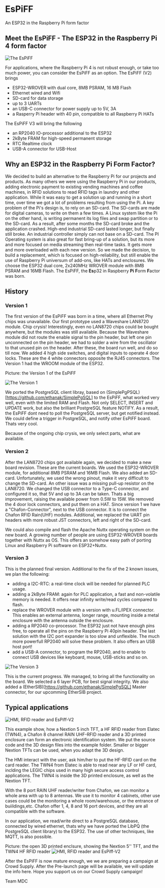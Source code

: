 # EsPiFF
An ESP32 in the Raspberry Pi form factor

## Meet the EsPiFF - The ESP32 in the Raspberry Pi 4 form factor

![The EsPiFF](/images/espiff_angehoben.jpg)

For applications, where the Raspberry Pi 4 is not robust enough, or take too much power, you can consider the EsPiFF as an option.
The EsPiFF (V2) brings
 - ESP32-WROVER with dual core, 8MB PSRAM, 16 MB Flash
 - Ethernet wired and Wifi
 - SD-card for data storage
 - up to 3 UARTs
 - an USB-C connector for power supply up to 5V, 3A
 - a Rasperry Pi header with 40 pin, compatible to all Raspberry Pi HATs

The EsPiFF V3 will bring the following 
 - an RP2040 IO-processor additional to the ESP32
 - 2kByte FRAM for high-speed permanent storage
 - RTC Realtime clock
 - USB-A connector for USB-Host

## Why an ESP32 in the Raspberry Pi Form Factor?

We decided to build an alternative to the Raspberry Pi for our projects and products. As many others we were using the Raspberry Pi in our products, adding electronic payment to existing vending machines and coffee machines, in RFID solutions to read RFID tags in laundry and other application. 
While it was easy to get a solution up and running in a short time, over time we got a lot of problems resulting from using the Pi.
A key problem of the Pi's design is, to rely on an SD-card. The SD-cards are made for digital cameras, to write on them a few times. A Linux system like the Pi on the other hand, is writing permanent its log files and swap partition or to the SD-card. As a result, after some months the SD-card broke and the application crashed. High-end industrial SD-card lasted longer, but finally still broke. An industrial controller simply can not base on a SD-card.
The PI Operating system is also great for fast bring-up of a solution, but its more and more focused on media streaming then real-time tasks. It gets more and more overloaded with each new version.
So we made the decision, to build a replacement, which is focused on high-reliability, but still enable the use of Raspberry Pi universum of add-ons, like HATs and enclosures. We choose the ESP32 dual core, 2x240MHz WROVER module with 8MB PSRAM and 16MB Flash.  The EsPiFF, the **Es**p32 in Raspberry **Pi** **F**orm **F**actor was born.

## History
### Version 1
The first version of the EsPiFF was born in a time, where all Ethernet Phy chips was unavailable. Our first prototype used a Waveshare LAN8720 module. Chip crysis! Interestingly, even no LAN8720 chips could be bought anywhere, but the modules was still available. Because the Waveshare module did not route the enable signal to the pin header, but left one pin unconnected on the pin header, we had to solder a wire from the oscillator to that unused pin on the header. After these, the board run well, and do so till now. We added 4 high side switches, and digital inputs to operate 4 door locks. These are the 4 white connectors opposite the RJ45 connectors. The Version 1 had the WROOM module of the ESP32.  

Picture: the Version 1 of the EsPiFF

![The Version 1](/images/espiff_v1_top.jpg)

We ported the PostgreSQL client libray, based on (SimplePgPSQL)[https://github.com/ethanak/SimplePgSQL] to the EsPiFF, what worked very well, even with the limited RAM and Flash. Not only SELECT, INSERT and UPDATE work, but also the brilliant PostgreSQL feature NOTIFY. As a result, the EsPiFF dont need to poll the PostgreSQL server, but get notified instead. We could define a trigger in PostgreSQL, and notify other EsPiFF board. Thats very cool.

Because of the ongoing chip crysis, we only select parts, what are available. 

### Version 2
After the LAN8720 chips got available again, we decided to make a new board revision. These are the current boards. We used the ESP32-WROVER module, for additional 8MB PSRAM and 16MB Flash. We also added an SD-card. Unfortunately, we used the wrong pinout, make it very difficult to change the SD-card. An other issue was a missing pull-up resistor on the LAN8720. 
We changed the USB connector to a Type-C connector, and configured it so, that 5V and up to 3A can be taken. Thats a big improvement, raising the available power from 0.5W to 15W. We removed the 4 door lock connectors, and put them on a HAT. 
Since version 1 we have a "Chafon-Connector", next to the USB connector. It is to connect the Chafon RFID Rain(UHF) modules. Additional, we replaced the UART pin headers with more robust JST connectors, left and right of the SD-card. 

We could also compile and flash the Apache Nuttx operating system on the new board. A growing number of people are using ESP32-WROVER boards together with Nuttx as OS. This offers an somehow easy path of porting Linux and Raspberry Pi software on ESP32+Nuttx. 

### Version 3
This is the planned final version. Additional to the fix of the 2 known issues, we plan the following:
 - adding a I2C-RTC: a real-time clock will be needed for planned PLC usage.
 - adding a 2kByte FRAM: again for PLC application, a fast and non-volatile memory is needed. It offers near infinity write/read cycles compared to flash.
 - replace the WROVER module with a version with u.FL/IPEX connector. This enables an external antenna, longer range, mounting inside a metal enclosure with the antenna outside the enclosure.
 - adding a RP2040 co-processor. The ESP32 just not have enough pins free, to operate all the pins on the Raspberry Pi 40pin header. The last solution with the I2C port expander is too slow and unflexible. The much more powerfull RP2040 will solve these problem. It also offers an USB host port!
 - add a USB-A connector, to program the RP2040, and to enable to connect USB devices like keyboard, mouse, USB-sticks and so on. 

![The Version 3](/images/espiff_v3_board-annotated-400.png)

This is the current progress. We managed, to bring all the functionality on the board. We selected a 6 layer PCB, for best signal integrity.
We also added a (EtherSIB)[https://github.com/ethanak/SimplePgSQL] Master connector, for our upcomming EtherSIB project. 


## Typical applications


![HMI, RFID reader and EsPiff-V2](/images/espiff_HMI_RFID_Rain.jpg )

This example show, how a Nextion 5 inch TFT, a HF RFID reader from Elatec (TWN4), a Chafon 8 channel RAIN UHF-RFID reader and a 3D printed enclosure can form an electronic identification system. We put the source code and the 3D design files into the example folder. Smaller or bigger Nextion TFTs can be used, when you adapt the 3D design. 

The HMI interact with the user, ask him/her to put the HF-RFID card on the card reader. The TWN4 from Elatec is able to read near any LF or HF card, inclding the LEGIC chips used in many high secure access control applications. The TWN4 is inside the 3D printed enclosure, as well as the Nextion TFT.

With the 8 port RAIN UHF reader/writer from Chafon, we can monitor a whole area with up to 8 antennas. We use it to monitor 4 cabinets, other use cases could be the monitoring a whole room/warehouse, or the entrance of buiildings,etc. Chafon offer 1, 4, 8 and 16 port devices, and they are all compatible with the software. 

In our application, we read/write direct to a PostgreSQL database, connected by wired ethernet, thats why we have ported the LibPQ (the PostgreSQL client library) to the ESP32. The use of other techniques, like MQTT, is also possible. 

Picture: the open 3D printed enclsure, showing the Nextion 5'' TFT, and the TWN4 HF RFID reader
![HMI, RFID reader and EsPiff-V2](/images/HMI_TWN4_enclosure3.jpg )

After the EsPiFF is now mature enough, we we are preparing a campaign at Crowd Supply. After the Pre-launch page will be available, we will update the info here. Hope you support us on our Crowd Supply campaign!

Team MDC
